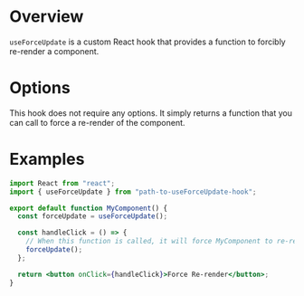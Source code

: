 # Overview

`useForceUpdate` is a custom React hook that provides a function to forcibly re-render a component.

# Options

This hook does not require any options. It simply returns a function that you can call to force a re-render of the component.

# Examples

```jsx
import React from "react";
import { useForceUpdate } from "path-to-useForceUpdate-hook";

export default function MyComponent() {
  const forceUpdate = useForceUpdate();

  const handleClick = () => {
    // When this function is called, it will force MyComponent to re-render
    forceUpdate();
  };

  return <button onClick={handleClick}>Force Re-render</button>;
}
```
